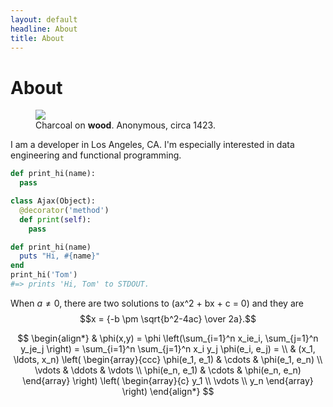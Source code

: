 ```yaml
---
layout: default
headline: About
title: About
---
```

# About

<figure>
  <img src="{{ site.profile_picture }}" class="profile-picture" />
  <figcaption>Charcoal on <strong>wood</strong>. Anonymous, circa 1423.</figcaption>
</figure>

I am a developer in Los Angeles, CA. I'm especially interested in data engineering and functional programming.

```python
def print_hi(name):
  pass

class Ajax(Object):
  @decorator('method')
  def print(self):
    pass

```

```ruby
def print_hi(name)
  puts "Hi, #{name}"
end
print_hi('Tom')
#=> prints 'Hi, Tom' to STDOUT.
```


When $a \ne 0$, there are two solutions to \(ax^2 + bx + c = 0\) and they are
$$x = {-b \pm \sqrt{b^2-4ac} \over 2a}.$$


$$
\begin{align*}
  & \phi(x,y) = \phi \left(\sum_{i=1}^n x_ie_i, \sum_{j=1}^n y_je_j \right)
  = \sum_{i=1}^n \sum_{j=1}^n x_i y_j \phi(e_i, e_j) = \\
  & (x_1, \ldots, x_n) \left( \begin{array}{ccc}
      \phi(e_1, e_1) & \cdots & \phi(e_1, e_n) \\
      \vdots & \ddots & \vdots \\
      \phi(e_n, e_1) & \cdots & \phi(e_n, e_n)
    \end{array} \right)
  \left( \begin{array}{c}
      y_1 \\
      \vdots \\
      y_n
    \end{array} \right)
\end{align*}
$$
